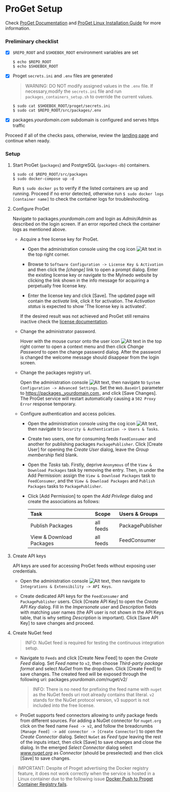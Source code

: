 # ProGet Setup

Check [ProGet Documentation](https://docs.inedo.com/docs/proget/overview) and [ProGet Linux Installation Guide](https://docs.inedo.com/docs/proget/installation/installation-guide/linux-docker) for more information.

### Preliminary checklist

- [x] `$REPO_ROOT` and `$SHOEBOX_ROOT` environment variables are set

    ```
    $ echo $REPO_ROOT
    $ echo $SHOEBOX_ROOT
    ```

- [x] Proget `secrets.ini` and `.env` files are generated

    > WARNING: DO NOT modify assigned values in the `.env` file. If necessary,modify the `secrets.ini` file and run `packages_containers_setup.sh` to override the current values.

    ```
    $ sudo cat $SHOEBOX_ROOT/proget/secrets.ini
    $ sudo cat $REPO_ROOT/src/packages/.env
    ```

- [x] packages._yourdomain.com_ subdomain is configured and serves https traffic

Proceed if all of the checks pass, otherwise, review the [landing page](/src/README.md#setup-outline) and continue when ready.


### Setup

1. Start ProGet (`packages`) and PostgreSQL (`packages-db`) containers.

    ```
    $ sudo cd $REPO_ROOT/src/packages
    $ sudo docker-compose up -d
    ```

    Run `$ sudo docker ps` to verify if the listed containers are up and running. Proceed if no error detected, otherwise run `$ sudo docker logs [container name]` to check the container logs for troubleshooting.


2. Configure ProGet

    Navigate to packages._yourdomain.com_ and login as _Admin/Admin_ as described on the login screen. If an error reported check the container logs as mentioned above.

    - Acquire a free license key for ProGet.

        - Open the administration console using the cog icon ![Alt text](/resources/img/proget_cog.png?raw=true "ProGet administration console") in the top right corner.

        - Browse to `Software Configuration -> License Key & Activation` and then click the _[change]_ link to open a prompt dialog. Enter the existing license key or navigate to the MyInedo website by clicking the link shown in the info message for acquiring a perpetually free license key.

        - Enter the license key and click [Save]. The updated page will contain the _activate_ link, click it for activation. The _Activation status_ is expected to show 'The license key is activated'.

        If the desired result was not achieved and ProGet still remains inactive check the [license documentation](https://docs.inedo.com/docs/proget/administration/license).

    - Change the administrator password.
    
        Hover with the mouse cursor onto the user icon ![Alt text](/resources/img/proget_user.png?raw=true "ProGet user") in the top right corner to open a context menu and then click _Change Password_ to open the change password dialog. After the password is changed the welcome message should disappear from the login screen.        

    - Change the packages registry url.

      Open the administration console ![Alt text](/resources/img/proget_cog.png?raw=true "ProGet administration console"), then navigate to `System Configuration -> Advanced Settings`. Set the `Web.BaseUrl` parameter to https://packages._yourdomain.com_ and click [Save Changes]. The ProGet service will restart automatically causing a `502 Proxy Error` response temporary.

    - Configure authentication and access policies.
        
        - Open the administration console using the cog icon ![Alt text](/resources/img/proget_cog.png?raw=true "ProGet administration console"), then navigate to `Security & Authentication -> Users & Tasks`.

        - Create two users, one for consuming feeds `FeedConsumer` and another for publishing packages `PackagePublisher`. Click [Create User] for opening the _Create User_ dialog, leave the _Group membership_ field blank.

        - Open the _Tasks_ tab. Firstly, deprive `Anonymous` of the `View & Download Packages` task by removing the entry. Then, in under the Add Permission: assign the `View & Download Packages` task to `FeedConsumer`, and the `View & Download Packages` and `Publish Packages` tasks to `PackagePublisher`.
        
        - Click [Add Permission] to open the _Add Privilege_ dialog and create the associations as follows:

            | Task                     | Scope     | Users & Groups                 |
            | :----------------------- |:--------- | :----------------------------- |
            | Publish Packages         | all feeds | PackagePublisher               |
            | View & Download Packages | all feeds | FeedConsumer                   |


3. Create API keys

    API keys are used for accessing ProGet feeds without exposing user credentials.

    - Open the administration console ![Alt text](/resources/img/proget_cog.png?raw=true "ProGet administration console"), then navigate to `Integrations & Extensibility -> API Keys`. 

    - Create dedicated API keys for the `FeedConsumer` and `PackagePublisher` users. Click [Create API Key] to open the _Create API Key_ dialog. Fill in the _Impersonate user_ and _Description_ fields with matching user names (the API user is not shown in the API Keys table, that is why setting _Description_ is important). Click [Save API Key] to save changes and proceed.


4. Create NuGet feed

    > INFO: NuGet feed is required for testing the continuous integration setup.

    - Navigate to `Feeds` and click [Create New Feed] to open the _Create Feed_ dialog. Set _Feed name_ to `v2`, then choose _Third-party package format_ and select _NuGet_ from the dropdown. Click [Create Feed] to save changes. The created feed will be exposed through the following uri: packages._yourdomain.com_/nuget/v2/

        > INFO: There is no need for prefixing the feed name with `nuget` as the NuGet feeds uri root already contains that literal. `v2` stands for the NuGet protocol version, v3 support is not included into the free license.

    - ProGet supports feed connectors allowing to unify package feeds from different sources.
    For adding a NuGet connector for `nuget.org` click on the feed name `Feed -> v2`, and follow the breadcrumbs `[Manage Feed] -> add connector -> [Create Connector]` to open the _Create Connector_ dialog. Select `NuGet` as _Feed type_ leaving the rest of the inputs intact, then click [Save] to save changes and close the dialog. In the emerged _Select Connector_ dialog select _www.nuget.org_ as _Connector_ (should be preselected) and then click [Save] to save changes.

> IMPORTANT: Despite of Proget advertising the Docker registry feature, it does not work correctly when the service is hosted in a Linux container due to the following issue [Docker Push to Proget Container Registry fails](https://forums.inedo.com/topic/2788/docker-push-to-proget-container-registry-fails).